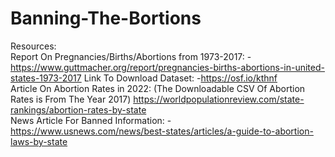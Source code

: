 # Banning-The-Bortions

Resources:
<br>
Report On Pregnancies/Births/Abortions from 1973-2017:
-https://www.guttmacher.org/report/pregnancies-births-abortions-in-united-states-1973-2017
Link To Download Dataset:
-https://osf.io/kthnf
<br> 
Article On Abortion Rates in 2022: (The Downloadable CSV Of Abortion Rates is From The Year 2017)
https://worldpopulationreview.com/state-rankings/abortion-rates-by-state
<br> 
News Article For Banned Information:
-https://www.usnews.com/news/best-states/articles/a-guide-to-abortion-laws-by-state
